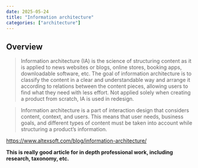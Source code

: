 ```yaml
---
date: 2025-05-24
title: "Information architecture"
categories: ["architecture"]
---
```



## Overview

>Information architecture (IA) is the science of structuring content as it is applied to news websites or blogs, online stores, booking apps, downloadable software, etc. The goal of information architecture is to classify the content in a clear and understandable way and arrange it according to relations between the content pieces, allowing users to find what they need with less effort. Not applied solely when creating a product from scratch, IA is used in redesign.

>Information architecture is a part of interaction design that considers content, context, and users. This means that user needs, business goals, and different types of content must be taken into account while structuring a product’s information.

https://www.altexsoft.com/blog/information-architecture/

**This is really good article for in depth professional work, including research, taxonomy, etc.**
